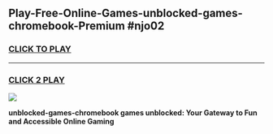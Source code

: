 
## Play-Free-Online-Games-unblocked-games-chromebook-Premium #njo02
<h3>
<a href="https://premium.freeplayer.one?title=unblocked-games-chromebook&ref=8M">CLICK TO PLAY</a></h3>
<hr>

<h3>
<a href="https://premium.freeplayer.one?title=unblocked-games-chromebook&ref=8M">CLICK 2 PLAY</a>
  
</h3>

<a href="https://premium.freeplayer.one?title=unblocked-games-chromebook&ref=8M"><img src="https://clearcache.store/games.png"></a>


**unblocked-games-chromebook games unblocked: Your Gateway to Fun and Accessible Online Gaming**
